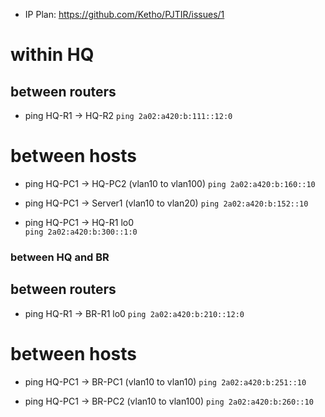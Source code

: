 - IP Plan: https://github.com/Ketho/PJTIR/issues/1

# within HQ
## between routers
- ping HQ-R1 -> HQ-R2
`ping 2a02:a420:b:111::12:0`

# between hosts
- ping HQ-PC1 -> HQ-PC2 (vlan10 to vlan100)
`ping 2a02:a420:b:160::10`

- ping HQ-PC1 -> Server1 (vlan10 to vlan20)
`ping 2a02:a420:b:152::10`

- ping HQ-PC1 -> HQ-R1 lo0  
`ping 2a02:a420:b:300::1:0`

### between HQ and BR
## between routers
- ping HQ-R1 -> BR-R1 lo0
`ping 2a02:a420:b:210::12:0`

# between hosts
- ping HQ-PC1 -> BR-PC1 (vlan10 to vlan10)
`ping 2a02:a420:b:251::10`

- ping HQ-PC1 -> BR-PC2 (vlan10 to vlan100)
`ping 2a02:a420:b:260::10`
